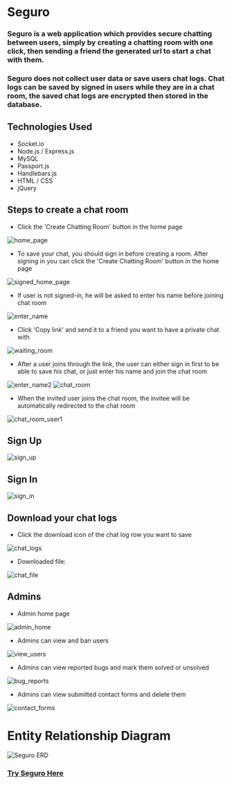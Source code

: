 # Seguro  

### Seguro is a web application which provides secure chatting between users, simply by creating a chatting room with one click, then sending a friend the generated url to start a chat with them.

### Seguro does not collect user data or save users chat logs. Chat logs can be saved by signed in users while they are in a chat room, the saved chat logs are encrypted then stored in the database. 

## Technologies Used

- Socket.io
- Node.js / Express.js
- MySQL
- Passport.js
- Handlebars.js
- HTML / CSS
- jQuery

## Steps to create a chat room

- Click the 'Create Chatting Room' button in the home page

![home_page](https://user-images.githubusercontent.com/78507737/143783022-fffdc320-1e65-4ebb-b9e7-bcdee8a89ef0.JPG)



- To save your chat, you should sign in before creating a room. After signing in you can click the 'Create Chatting Room' button in the home page

![signed_home_page](https://user-images.githubusercontent.com/78507737/143783014-02ae80d7-fe83-440f-aa88-de5c533875e2.JPG)



- If user is not signed-in, he will be asked to enter his name before joining chat room

![enter_name](https://user-images.githubusercontent.com/78507737/143783026-c9d981e5-b779-49a2-80c6-56d0bb9e085a.JPG)



- Click 'Copy link' and send it to a friend you want to have a private chat with

![waiting_room](https://user-images.githubusercontent.com/78507737/143783007-d1b06c26-187e-4fd4-9343-b0a903644716.JPG)



- After a user joins through the link, the user can either sign in first to be able to save his chat, or just enter his name and join the chat room

![enter_name2](https://user-images.githubusercontent.com/78507737/143783410-ce195609-6481-4a35-9b28-efd82bb26271.JPG)
![chat_room](https://user-images.githubusercontent.com/78507737/143783039-227ef577-e951-404b-9e2f-45b0127fb2e7.JPG)



- When the invited user joins the chat room, the invitee will be automatically redirected to the chat room

![chat_room_user1](https://user-images.githubusercontent.com/78507737/143783037-aec82dfa-7fb2-4293-8b6e-61b84f482f1a.JPG)



## Sign Up

![sign_up](https://user-images.githubusercontent.com/78507737/143783017-e1e852c3-1df9-4701-8c17-a7c90ed85da9.JPG)



## Sign In

![sign_in](https://user-images.githubusercontent.com/78507737/143783021-f82f196e-6e88-4b3f-b053-847ebd92b62a.JPG)


## Download your chat logs

- Click the download icon of the chat log row you want to save

![chat_logs](https://user-images.githubusercontent.com/78507737/143782990-6ddb23bc-9c69-43a8-ab70-3fb8506f2d9b.JPG)



- Downloaded file:
 
![chat_file](https://user-images.githubusercontent.com/78507737/135314457-6d190b77-8dab-4949-90a8-69b7ac9c8920.PNG)



## Admins

- Admin home page

![admin_home](https://user-images.githubusercontent.com/78507737/143782996-43570cfa-b951-4d45-baa9-7c7e5591cbdc.JPG)



- Admins can view and ban users

![view_users](https://user-images.githubusercontent.com/78507737/143783011-df99642b-b35c-49af-ac75-0f61f1f6a527.JPG)



- Admins can view reported bugs and mark them solved or unsolved

![bug_reports](https://user-images.githubusercontent.com/78507737/143782998-dd61ec71-8ae7-4dd7-a590-ab06f70fd317.JPG)



- Admins can view submitted contact forms and delete them

![contact_forms](https://user-images.githubusercontent.com/78507737/143783006-36d9e6be-54c5-43c8-8ee6-c78e50714150.JPG)



# Entity Relationship Diagram

![Seguro ERD](https://user-images.githubusercontent.com/78507737/135308758-73808db1-5b1a-4004-b536-eb2eb1e6435c.png)



### [Try Seguro Here](https://seguroo.herokuapp.com/)
